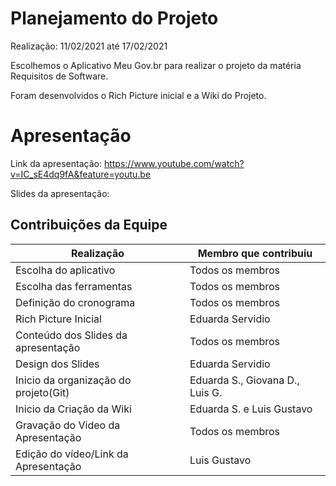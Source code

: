 # Planejamento do Projeto
Realização: 11/02/2021 até 17/02/2021

Escolhemos o Aplicativo Meu Gov.br para realizar o projeto da matéria Requisitos de Software.

Foram desenvolvidos o Rich Picture inicial e a Wiki do Projeto.

# Apresentação
Link da apresentação: https://www.youtube.com/watch?v=IC_sE4dq9fA&feature=youtu.be

Slides da apresentação:

## Contribuições da Equipe

| Realização                            | Membro que contribuiu           |
| ------------------------------------- | ------------------------------- | 
| Escolha do aplicativo                 | Todos os membros                | 
| Escolha das ferramentas               | Todos os membros                |
| Definição do cronograma               | Todos os membros                |
| Rich Picture Inicial                  | Eduarda Servidio                |
| Conteúdo dos Slides da apresentação   | Todos os membros                |
| Design dos Slides                     | Eduarda Servidio                |
| Inicio da organização do projeto(Git) | Eduarda S., Giovana D., Luis G. |
| Inicio da Criação da Wiki             | Eduarda S. e Luis Gustavo       |
| Gravação do Video da Apresentação     | Todos os membros                |
| Edição do vídeo/Link da Apresentação  | Luis Gustavo                    |


